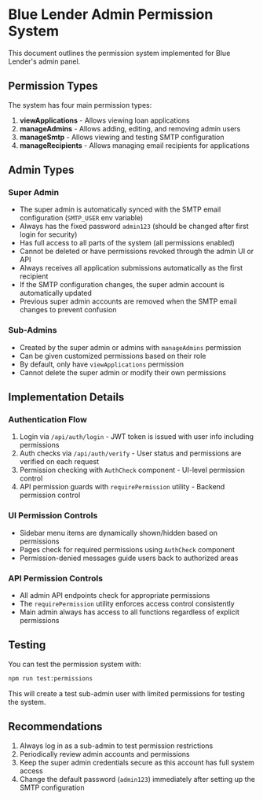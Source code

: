 # Blue Lender Admin Permission System

This document outlines the permission system implemented for Blue Lender's admin panel.

## Permission Types

The system has four main permission types:

1. **viewApplications** - Allows viewing loan applications
2. **manageAdmins** - Allows adding, editing, and removing admin users
3. **manageSmtp** - Allows viewing and testing SMTP configuration
4. **manageRecipients** - Allows managing email recipients for applications

## Admin Types

### Super Admin

- The super admin is automatically synced with the SMTP email configuration (`SMTP_USER` env variable)
- Always has the fixed password `admin123` (should be changed after first login for security)
- Has full access to all parts of the system (all permissions enabled)
- Cannot be deleted or have permissions revoked through the admin UI or API
- Always receives all application submissions automatically as the first recipient
- If the SMTP configuration changes, the super admin account is automatically updated
- Previous super admin accounts are removed when the SMTP email changes to prevent confusion

### Sub-Admins

- Created by the super admin or admins with `manageAdmins` permission
- Can be given customized permissions based on their role
- By default, only have `viewApplications` permission
- Cannot delete the super admin or modify their own permissions

## Implementation Details

### Authentication Flow

1. Login via `/api/auth/login` - JWT token is issued with user info including permissions
2. Auth checks via `/api/auth/verify` - User status and permissions are verified on each request
3. Permission checking with `AuthCheck` component - UI-level permission control
4. API permission guards with `requirePermission` utility - Backend permission control

### UI Permission Controls

- Sidebar menu items are dynamically shown/hidden based on permissions
- Pages check for required permissions using `AuthCheck` component
- Permission-denied messages guide users back to authorized areas

### API Permission Controls

- All admin API endpoints check for appropriate permissions
- The `requirePermission` utility enforces access control consistently
- Main admin always has access to all functions regardless of explicit permissions

## Testing

You can test the permission system with:

```bash
npm run test:permissions
```

This will create a test sub-admin user with limited permissions for testing the system.

## Recommendations

1. Always log in as a sub-admin to test permission restrictions
2. Periodically review admin accounts and permissions
3. Keep the super admin credentials secure as this account has full system access
4. Change the default password (`admin123`) immediately after setting up the SMTP configuration
